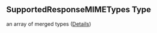 ## SupportedResponseMIMETypes Type

an array of merged types ([Details](pipeline-definition-definitions-stringargumentvalue.md))
